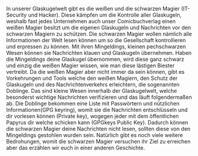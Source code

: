 In unserer Glaskugelwelt gibt es  die weißen und die schwarzen Magier (IT-Security und Hacker).
Diese kämpfen um die Kontrolle aller Glaskugeln, weshalb fast jedes Unternehmen auch unser Comicbuchverlag einen weißen Magier besitzt um die eigenen Glaskugeln und Nachrichten vor den schwarzen Magiern zu schützen.
Die schwarzen Magier wollen nämlich alle Informationen der Welt lesen können um so die Gesellschaft kontrollieren und erpressen zu können. Mit ihren Mingeldings, kleinen pechschwarzen Wesen können sie Nachrichten klauen und Glaskugeln übernehmen. Haben die Mingeldings deine Glaskugel übernommen, wird diese ganz schwarz und einzig die weißen Magier wissen, wie man diese lästigen Biester vertreibt.
Da die weißen Magier aber nicht immer da sein können, gibt es Vorkehrungen und Tools welche den weißen Magiern, den Schutz der Glaskugeln und des Nachrichtenverkehrs erleichtern, die sogenannten Doblinge. Das sind kleine Wesen innerhalb der Glaskugelwelt, welche besonderst wichtige Nachrichten verifizieren und das läuft folgendermaßen ab.
Die Doblinge bekommen eine Liste mit Passwörtern und nützlichen Informationen(GPG keyring), womit sie die Nachrichten entschlüsseln und dir vorlesen können (Private key), wogegen jeder mit dem öffentlichen Papyrus dir welche schicken kann (GPGkeys Public Key).
Dadurch können die schwarzen Magier deine Nachrichten nicht lesen, sollten diese von den Mingeldings gestohlen wurden sein.
Natürlich gibt es noch viele weitere Bedrohungen, womit die schwarzen Magier versuchen ihr Ziel zu erreichen aber das erzählen wir euch in einer anderen Geschichte.
